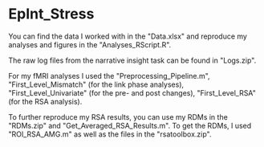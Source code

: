 # EpInt_Stress

You can find the data I worked with in the "Data.xlsx" and reproduce my analyses and figures in the "Analyses_RScript.R". 

The raw log files from the narrative insight task can be found in "Logs.zip".

For my fMRI analyses I used the "Preprocessing_Pipeline.m", "First_Level_Mismatch" (for the link phase analyses), "First_Level_Univariate" (for the pre- and post changes), 
"First_Level_RSA" (for the RSA analysis). 

To further reproduce my RSA results, you can use my RDMs in the "RDMs.zip" and "Get_Averaged_RSA_Results.m".
To get the RDMs, I used "ROI_RSA_AMG.m" as well as the files in the "rsatoolbox.zip".
